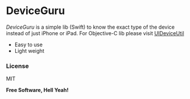 # DeviceGuru

*DeviceGuru* is a simple lib (Swift) to know the exact type of the device instead of just iPhone or iPad.
For Objective-C lib please visit [UIDeviceUtil](https://github.com/InderKumarRathore/UIDeviceUtil)
  - Easy to use
  - Light weight

<!---
### Installation

Go to [http://cocoapods.org](http://cocoapods.org) <br>
Search for DeviceGuru lib <br>
Copy the pod dependency and add that to your pod file. e.g.

```sh
pod 'DeviceGuru', '~> 1.0'
```

### Development

Want to contribute? Great!

Send the pull request :)
-->

### License
MIT


**Free Software, Hell Yeah!**
